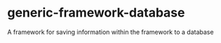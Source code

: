generic-framework-database
==========================

A framework for saving information within the framework to a database